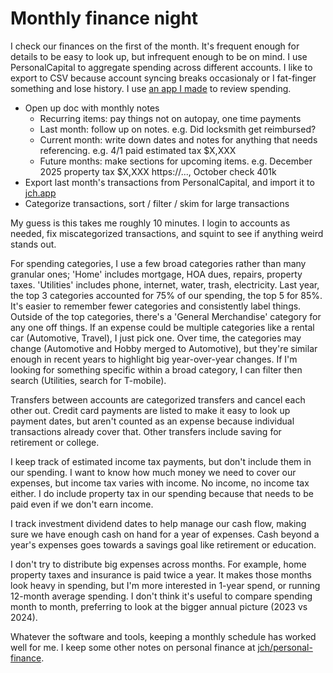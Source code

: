 # Monthly finance night

I check our finances on the first of the month. It's frequent enough for details to be easy to look up, but infrequent enough to be on mind. I use PersonalCapital to aggregate spending across different accounts. I like to export to CSV because account syncing breaks occasionaly or I fat-finger something and lose history. I use [an app I made](https://jch.app) to review spending.

* Open up doc with monthly notes
  * Recurring items: pay things not on autopay, one time payments
  * Last month: follow up on notes. e.g. Did locksmith get reimbursed?
  * Current month: write down dates and notes for anything that needs referencing. e.g. 4/1 paid estimated tax $X,XXX
  * Future months: make sections for upcoming items. e.g. December 2025 property tax $X,XXX https://..., October check 401k
* Export last month's transactions from PersonalCapital, and import it to [jch.app](https://jch.app)
* Categorize transactions, sort / filter / skim for large transactions

My guess is this takes me roughly 10 minutes. I login to accounts as needed, fix miscategorized transactions, and squint to see if anything weird stands out.

For spending categories, I use a few broad categories rather than many granular ones; 'Home' includes mortgage, HOA dues, repairs, property taxes. 'Utilities' includes phone, internet, water, trash, electricity. Last year, the top 3 categories accounted for 75% of our spending, the top 5 for 85%. It's easier to remember fewer categories and consistently label things. Outside of the top categories, there's a 'General Merchandise' category for any one off things. If an expense could be multiple categories like a rental car (Automotive, Travel), I just pick one. Over time, the categories may change (Automotive and Hobby merged to Automotive), but they're similar enough in recent years to highlight big year-over-year changes. If I'm looking for something specific within a broad category, I can filter then search (Utilities, search for T-mobile).

Transfers between accounts are categorized transfers and cancel each other out. Credit card payments are listed to make it easy to look up payment dates, but aren't counted as an expense because individual transactions already cover that. Other transfers include saving for retirement or college.

I keep track of estimated income tax payments, but don't include them in our spending. I want to know how much money we need to cover our expenses, but income tax varies with income. No income, no income tax either. I do include property tax in our spending because that needs to be paid even if we don't earn income.

I track investment dividend dates to help manage our cash flow, making sure we have enough cash on hand for a year of expenses. Cash beyond a year's expenses goes towards a savings goal like retirement or education.

I don't try to distribute big expenses across months. For example, home property taxes and insurance is paid twice a year. It makes those months look heavy in spending, but I'm more interested in 1-year spend, or running 12-month average spending. I don't think it's useful to compare spending month to month, preferring to look at the bigger annual picture (2023 vs 2024).

Whatever the software and tools, keeping a monthly schedule has worked well for me. I keep some other notes on personal finance at [jch/personal-finance](https://github.com/jch/personal-finance).
